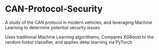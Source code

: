# CAN-Protocol-Security
A study of the CAN protocol in modern vehicles, and leveraging Machine Learning to determine potential security issues

Uses traditional Machine Learning algorithams, Compares XGBoost to the random forest classifier, and applies deep learning via PyTorch
